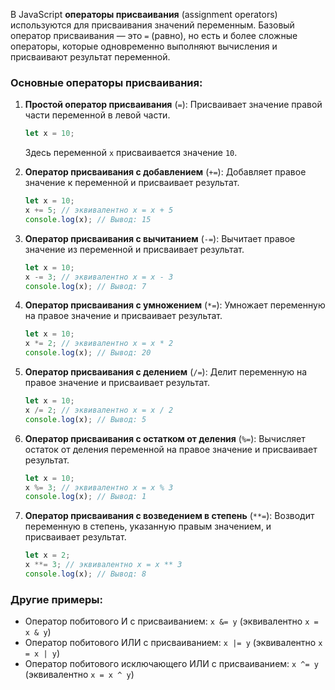 В JavaScript **операторы присваивания** (assignment operators) используются для присваивания значений переменным. Базовый оператор присваивания — это `=` (равно), но есть и более сложные операторы, которые одновременно выполняют вычисления и присваивают результат переменной.

### Основные операторы присваивания:

1. **Простой оператор присваивания** (`=`):
   Присваивает значение правой части переменной в левой части.
   ```javascript
   let x = 10;
   ```
   Здесь переменной `x` присваивается значение `10`.

2. **Оператор присваивания с добавлением** (`+=`):
   Добавляет правое значение к переменной и присваивает результат.
   ```javascript
   let x = 10;
   x += 5; // эквивалентно x = x + 5
   console.log(x); // Вывод: 15
   ```

3. **Оператор присваивания с вычитанием** (`-=`):
   Вычитает правое значение из переменной и присваивает результат.
   ```javascript
   let x = 10;
   x -= 3; // эквивалентно x = x - 3
   console.log(x); // Вывод: 7
   ```

4. **Оператор присваивания с умножением** (`*=`):
   Умножает переменную на правое значение и присваивает результат.
   ```javascript
   let x = 10;
   x *= 2; // эквивалентно x = x * 2
   console.log(x); // Вывод: 20
   ```

5. **Оператор присваивания с делением** (`/=`):
   Делит переменную на правое значение и присваивает результат.
   ```javascript
   let x = 10;
   x /= 2; // эквивалентно x = x / 2
   console.log(x); // Вывод: 5
   ```

6. **Оператор присваивания с остатком от деления** (`%=`):
   Вычисляет остаток от деления переменной на правое значение и присваивает результат.
   ```javascript
   let x = 10;
   x %= 3; // эквивалентно x = x % 3
   console.log(x); // Вывод: 1
   ```

7. **Оператор присваивания с возведением в степень** (`**=`):
   Возводит переменную в степень, указанную правым значением, и присваивает результат.
   ```javascript
   let x = 2;
   x **= 3; // эквивалентно x = x ** 3
   console.log(x); // Вывод: 8
   ```

### Другие примеры:

- Оператор побитового И с присваиванием: `x &= y` (эквивалентно `x = x & y`)
- Оператор побитового ИЛИ с присваиванием: `x |= y` (эквивалентно `x = x | y`)
- Оператор побитового исключающего ИЛИ с присваиванием: `x ^= y` (эквивалентно `x = x ^ y`)
